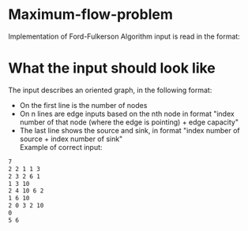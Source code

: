 # Maximum-flow-problem
Implementation of Ford-Fulkerson Algorithm
input is read in the format:
# What the input should look like
The input describes an oriented graph, in the following format:
- On the first line is the number of nodes  
- On n lines are edge inputs based on the nth node in format "index number of that node (where the edge is pointing) + edge capacity"  
- The last line shows the source and sink, in format "index number of source + index number of sink"  
Example of correct input:
```txt
7 
2 2 1 1 3
2 3 2 6 1 
1 3 10 
2 4 10 6 2
1 6 10
2 0 3 2 10 
0
5 6
```
